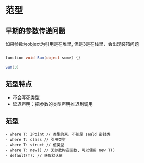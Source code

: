 # 范型

##  早期的参数传递问题

如果参数为object为引用是在堆里, 但是3是在栈里，会出现装箱问题
```csharp

function void Sum(object some) {}

Sum(3)
```

## 范型特点
- 不会写死类型
- 延迟声明：把参数的类型声明推迟到调用

## 范型

```
- where T: IPoint // 类型约束，不能是 seald 密封类
- where T: class // 引用类型 
- where T: struct // 值类型
- where T: new() // 无参数构造函数, 可以使用 new T()
- default(T): // 获取默认值
```